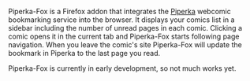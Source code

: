 
Piperka-Fox is a Firefox addon that integrates the [Piperka][piperka] webcomic
bookmarking service into the browser. It displays your comics list in a sidebar
including the number of unread pages in each comic. Clicking a comic opens it 
in the current tab and Piperka-Fox starts following page navigation. When you
leave the comic's site Piperka-Fox will update the bookmark in Piperka to the
last page you read.

Piperka-Fox is currently in early development, so not much works yet.

[piperka]: http://piperka.net/